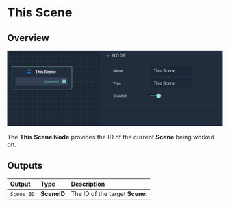 # This Scene

## Overview

![The This Scene Node.](../../../.gitbook/assets/thisscene.png)

The **This Scene Node** provides the ID of the current **Scene** being worked on.

## Outputs

| Output | Type | Description |
| :--- | :--- | :--- |
| `Scene ID` | **SceneID** | The ID of the target **Scene**. |

